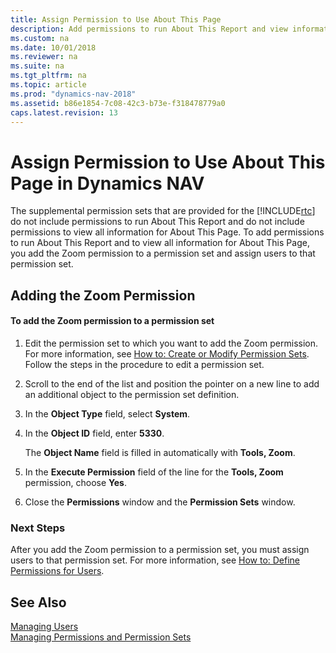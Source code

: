 ```yaml
---
title: Assign Permission to Use About This Page
description: Add permissions to run About This Report and view information for About This Page by adding the Zoom permission to permission set and assign users to it.
ms.custom: na
ms.date: 10/01/2018
ms.reviewer: na
ms.suite: na
ms.tgt_pltfrm: na
ms.topic: article
ms.prod: "dynamics-nav-2018"
ms.assetid: b86e1854-7c08-42c3-b73e-f318478779a0
caps.latest.revision: 13
---
```

# Assign Permission to Use About This Page in Dynamics NAV
The supplemental permission sets that are provided for the [!INCLUDE[rtc](includes/rtc_md.md)] do not include permissions to run About This Report and do not include permissions to view all information for About This Page. To add permissions to run About This Report and to view all information for About This Page, you add the Zoom permission to a permission set and assign users to that permission set.  
  
## Adding the Zoom Permission  
  
#### To add the Zoom permission to a permission set  
  
1.  Edit the permission set to which you want to add the Zoom permission. For more information, see [How to: Create or Modify Permission Sets](How-to--Create-or-Modify-Permission-Sets.md). Follow the steps in the procedure to edit a permission set.  
  
2.  Scroll to the end of the list and position the pointer on a new line to add an additional object to the permission set definition.  
  
3.  In the **Object Type** field, select **System**.  
  
4.  In the **Object ID** field, enter **5330**.  
  
     The **Object Name** field is filled in automatically with **Tools, Zoom**.  
  
5.  In the **Execute Permission** field of the line for the **Tools, Zoom** permission, choose **Yes**.  
  
6.  Close the **Permissions** window and the **Permission Sets** window.  
  
### Next Steps  
 After you add the Zoom permission to a permission set, you must assign users to that permission set. For more information, see [How to: Define Permissions for Users](How-to--Define-Permissions-for-Users.md).  
  
## See Also  
 [Managing Users](Managing-Users.md)   
 [Managing Permissions and Permission Sets](Managing-Permissions-and-Permission-Sets.md)
